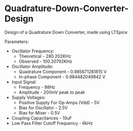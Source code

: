 # Quadrature-Down-Converter-Design
Design of a Quadrature Down Converter, made using LTSpice

Parameters:
- Oscillator Frequency:
	- Theoretical - 280.202KHz
	- Observed - 100.20792KHz
- Oscillator Amplitude:
	- Quadrature Component - 0.985671281815 V
	- In-phase Component - 0.984482049942 V
- Input Signal:
	- Frequency - 98Hz
	- Amplitude - 200mV peak to peak
- Supply Voltages:
	- Positive Supply For Op-Amps (Vdd) - 5V
	- Bias for Oscillator - 2.5V
	- Bias for Mixer - 0.5V
- Coupling Capacitances - 10uF
- Low Pass Filter Cutoff Frequency - 6kHz
